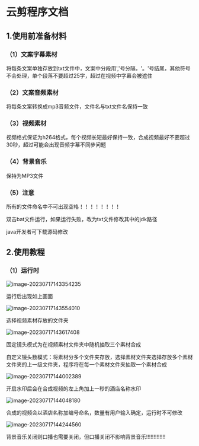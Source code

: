 # 云剪程序文档

## 1.使用前准备材料

### （1）文案字幕素材

将每条文案单独存放到txt文件中，文案中分段用','号分隔，'。'号结尾，其他符号不会处理，单个段落不要超过25字，超过在视频中字幕会被遮住

### （2）文案音频素材

将每条文案转换成mp3音频文件，文件名与txt文件名保持一致

### （3）视频素材

视频格式保证为h264格式，每个视频长短最好保持一致，合成视频最好不要超过30秒，超过可能会出现音频字幕不同步问题

### （4）背景音乐

保持为MP3文件

### （5）注意

所有的文件命名中不可出现空格！！！！！！！！

双击bat文件运行，如果运行失败，改为txt文件修改其中的jdk路径

java开发者可下载源码修改

## 2.使用教程

### （1）运行时

![image-20230717143354235](C:\Users\86184\AppData\Roaming\Typora\typora-user-images\image-20230717143354235.png)

运行后出现如上画面

![image-20230717143554010](C:\Users\86184\AppData\Roaming\Typora\typora-user-images\image-20230717143554010.png)

选择视频素材存放的文件夹

![image-20230717143617408](C:\Users\86184\AppData\Roaming\Typora\typora-user-images\image-20230717143617408.png)

固定镜头模式为在视频素材文件夹中随机抽取三个素材合成

自定义镜头数模式：将素材分多个文件夹存放，选择素材文件夹选择存放多个素材文件夹的上一级文件夹，程序将在每一个素材文件夹抽取一个素材合成

![image-20230717144002389](C:\Users\86184\AppData\Roaming\Typora\typora-user-images\image-20230717144002389.png)

开启水印后会在合成视频的左上角加上一秒的酒店名称水印

![image-20230717144048180](C:\Users\86184\AppData\Roaming\Typora\typora-user-images\image-20230717144048180.png)

合成的视频会以酒店名称加编号命名，数量有用户输入确定，运行时不可修改

![image-20230717144244560](C:\Users\86184\AppData\Roaming\Typora\typora-user-images\image-20230717144244560.png)

背景音乐关闭则口播也需要关闭，但口播关闭不影响背景音乐!!!!!!!!!!!!!